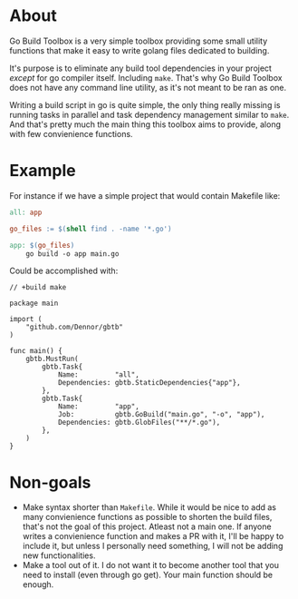 # About

Go Build Toolbox is a very simple toolbox providing some small utility functions that make
it easy to write golang files dedicated to building.

It's purpose is to eliminate any build tool dependencies in your project *except* for go compiler itself.
Including `make`.
That's why Go Build Toolbox does not have any command line utility, as it's not meant to be ran as one.

Writing a build script in go is quite simple, the only thing really missing is running tasks in parallel and task dependency
management similar to `make`. And that's pretty much the main thing this toolbox aims to provide, along with few convienience functions.

# Example

For instance if we have a simple project that would contain Makefile like:


```Makefile
all: app

go_files := $(shell find . -name '*.go')

app: $(go_files)
	go build -o app main.go
```


Could be accomplished with:
```golang
// +build make

package main

import (
	"github.com/Dennor/gbtb"
)

func main() {
	gbtb.MustRun(
		gbtb.Task{
			Name:         "all",
			Dependencies: gbtb.StaticDependencies{"app"},
		},
		gbtb.Task{
			Name:         "app",
			Job:          gbtb.GoBuild("main.go", "-o", "app"),
			Dependencies: gbtb.GlobFiles("**/*.go"),
		},
	)
}
```

# Non-goals

* Make syntax shorter than `Makefile`. While it would be nice to add as many convienience functions as possible to shorten the build files, that's not the goal of this project. Atleast not a main one. If anyone writes a convienience function and makes a PR with it, I'll be happy to include it, but unless I personally need something, I will not be adding new functionalities.
* Make a tool out of it. I do not want it to become another tool that you need to install (even through go get). Your main function should be enough.
